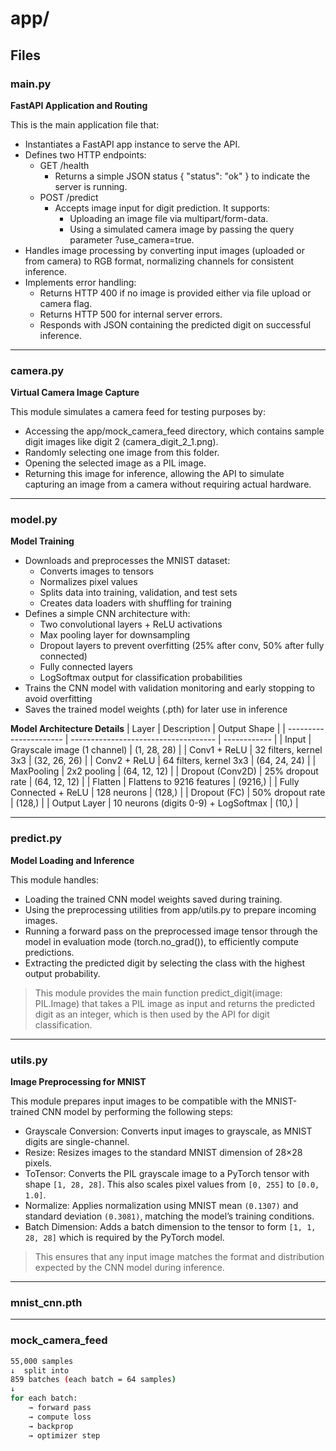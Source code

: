 # app/

## Files

### main.py

**FastAPI Application and Routing**

This is the main application file that:
- Instantiates a FastAPI app instance to serve the API.
- Defines two HTTP endpoints:
  - GET /health
    - Returns a simple JSON status { "status": "ok" } to indicate the server is running.
  - POST /predict
    - Accepts image input for digit prediction. It supports:
      - Uploading an image file via multipart/form-data.
      - Using a simulated camera image by passing the query parameter ?use_camera=true.
- Handles image processing by converting input images (uploaded or from camera) to RGB format, normalizing channels for consistent inference.
- Implements error handling:
  - Returns HTTP 400 if no image is provided either via file upload or camera flag.
  - Returns HTTP 500 for internal server errors.
  - Responds with JSON containing the predicted digit on successful inference.

---

### camera.py 

**Virtual Camera Image Capture**

This module simulates a camera feed for testing purposes by:
- Accessing the app/mock_camera_feed directory, which contains sample digit images like digit 2 (camera_digit_2_1.png).
- Randomly selecting one image from this folder.
- Opening the selected image as a PIL image.
- Returning this image for inference, allowing the API to simulate capturing an image from a camera without requiring actual hardware.
---

### model.py 

**Model Training**

- Downloads and preprocesses the MNIST dataset:
  - Converts images to tensors
  - Normalizes pixel values
  - Splits data into training, validation, and test sets
  - Creates data loaders with shuffling for training
- Defines a simple CNN architecture with:
  - Two convolutional layers + ReLU activations
  - Max pooling layer for downsampling
  - Dropout layers to prevent overfitting (25% after conv, 50% after fully connected)
  - Fully connected layers
  - LogSoftmax output for classification probabilities
- Trains the CNN model with validation monitoring and early stopping to avoid overfitting
- Saves the trained model weights (.pth) for later use in inference

**Model Architecture Details**
| Layer                  | Description                          | Output Shape |
| ---------------------- | ------------------------------------ | ------------ |
| Input                  | Grayscale image (1 channel)          | (1, 28, 28)  |
| Conv1 + ReLU           | 32 filters, kernel 3x3               | (32, 26, 26) |
| Conv2 + ReLU           | 64 filters, kernel 3x3               | (64, 24, 24) |
| MaxPooling             | 2x2 pooling                          | (64, 12, 12) |
| Dropout (Conv2D)       | 25% dropout rate                     | (64, 12, 12) |
| Flatten                | Flattens to 9216 features            | (9216,)      |
| Fully Connected + ReLU | 128 neurons                          | (128,)       |
| Dropout (FC)           | 50% dropout rate                     | (128,)       |
| Output Layer           | 10 neurons (digits 0-9) + LogSoftmax | (10,)        |

---

### predict.py

**Model Loading and Inference**

This module handles:
- Loading the trained CNN model weights saved during training.
- Using the preprocessing utilities from app/utils.py to prepare incoming images.
- Running a forward pass on the preprocessed image tensor through the model in evaluation mode (torch.no_grad()), to efficiently compute predictions.
- Extracting the predicted digit by selecting the class with the highest output probability.

> This module provides the main function predict_digit(image: PIL.Image) that takes a PIL image as input and returns the predicted digit as an integer, which is then used by the API for digit classification.

---

### utils.py 

**Image Preprocessing for MNIST**

This module prepares input images to be compatible with the MNIST-trained CNN model by performing the following steps:
- Grayscale Conversion: Converts input images to grayscale, as MNIST digits are single-channel.
- Resize: Resizes images to the standard MNIST dimension of 28×28 pixels.
- ToTensor: Converts the PIL grayscale image to a PyTorch tensor with shape `[1, 28, 28]`. This also scales pixel values from `[0, 255]` to `[0.0, 1.0]`.
- Normalize: Applies normalization using MNIST mean `(0.1307)` and standard deviation `(0.3081)`, matching the model’s training conditions.
- Batch Dimension: Adds a batch dimension to the tensor to form `[1, 1, 28, 28]` which is required by the PyTorch model.

> This ensures that any input image matches the format and distribution expected by the CNN model during inference.

---
### mnist_cnn.pth

---

### mock_camera_feed
```bash
55,000 samples
↓  split into
859 batches (each batch = 64 samples)
↓
for each batch:
    → forward pass
    → compute loss
    → backprop
    → optimizer step
```

